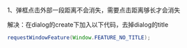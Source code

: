 1、弹框点击外部一段距离不会消失，需要点击距离够长才会消失

解决：在dialog的create下加入以下代码，去掉dialog的title

```java
requestWindowFeature(Window.FEATURE_NO_TITLE);
```

